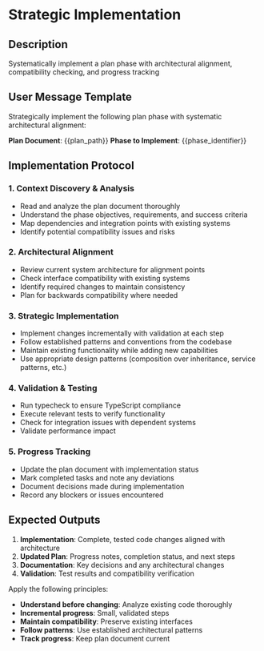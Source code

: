 # Strategic Implementation

## Description
Systematically implement a plan phase with architectural alignment, compatibility checking, and progress tracking

## User Message Template
Strategically implement the following plan phase with systematic architectural alignment:

**Plan Document**: {{plan_path}}
**Phase to Implement**: {{phase_identifier}}

## Implementation Protocol

### 1. Context Discovery & Analysis
- Read and analyze the plan document thoroughly
- Understand the phase objectives, requirements, and success criteria
- Map dependencies and integration points with existing systems
- Identify potential compatibility issues and risks

### 2. Architectural Alignment
- Review current system architecture for alignment points
- Check interface compatibility with existing systems
- Identify required changes to maintain consistency
- Plan for backwards compatibility where needed

### 3. Strategic Implementation
- Implement changes incrementally with validation at each step
- Follow established patterns and conventions from the codebase
- Maintain existing functionality while adding new capabilities
- Use appropriate design patterns (composition over inheritance, service patterns, etc.)

### 4. Validation & Testing
- Run typecheck to ensure TypeScript compliance
- Execute relevant tests to verify functionality
- Check for integration issues with dependent systems
- Validate performance impact

### 5. Progress Tracking
- Update the plan document with implementation status
- Mark completed tasks and note any deviations
- Document decisions made during implementation
- Record any blockers or issues encountered

## Expected Outputs

1. **Implementation**: Complete, tested code changes aligned with architecture
2. **Updated Plan**: Progress notes, completion status, and next steps
3. **Documentation**: Key decisions and any architectural changes
4. **Validation**: Test results and compatibility verification

Apply the following principles:
- **Understand before changing**: Analyze existing code thoroughly
- **Incremental progress**: Small, validated steps
- **Maintain compatibility**: Preserve existing interfaces
- **Follow patterns**: Use established architectural patterns
- **Track progress**: Keep plan document current
